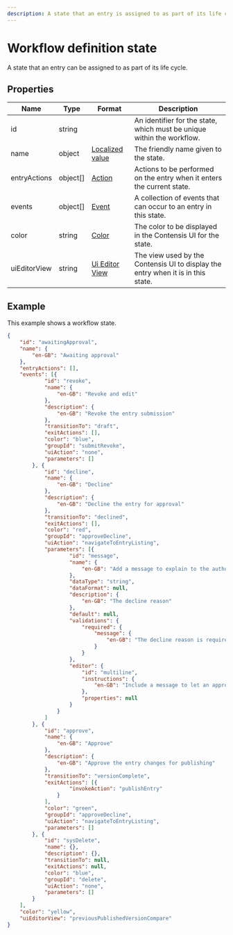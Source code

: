 ```yaml
---
description: A state that an entry is assigned to as part of its life cycle.
---
```

# Workflow definition state

A state that an entry can be assigned to as part of its life cycle.

## Properties

| Name     | Type   | Format          | Description                                        |
|----------|--------|-----------------|----------------------------------------------------|
| id | string | | An identifier for the state, which must be unique within the workflow. |
| name | object | [Localized value](/key-concepts/localization.md)  | The friendly name given to the state. |
| entryActions | object[] | [Action](actions) | Actions to be performed on the entry when it enters the current state. |
| events | object[] | [Event](/model/workflow-definitions/event.md) | A collection of events that can occur to an entry in this state. |
| color | string | [Color](/model/colors) | The color to be displayed in the Contensis UI for the state. |
| uiEditorView | string | [Ui Editor View](ui-editor-view) | The view used by the Contensis UI to display the entry when it is in this state.  |

## Example

This example shows a workflow state.

```json
{
    "id": "awaitingApproval",
    "name": {
        "en-GB": "Awaiting approval"
    },
    "entryActions": [],
    "events": [{
            "id": "revoke",
            "name": {
                "en-GB": "Revoke and edit"
            },
            "description": {
                "en-GB": "Revoke the entry submission"
            },
            "transitionTo": "draft",
            "exitActions": [],
            "color": "blue",
            "groupId": "submitRevoke",
            "uiAction": "none",
            "parameters": []
        }, {
            "id": "decline",
            "name": {
                "en-GB": "Decline"
            },
            "description": {
                "en-GB": "Decline the entry for approval"
            },
            "transitionTo": "declined",
            "exitActions": [],
            "color": "red",
            "groupId": "approveDecline",
            "uiAction": "navigateToEntryListing",
            "parameters": [{
                    "id": "message",
                    "name": {
                        "en-GB": "Add a message to explain to the author why this content is being declined"
                    },
                    "dataType": "string",
                    "dataFormat": null,
                    "description": {
                        "en-GB": "The decline reason"
                    },
                    "default": null,
                    "validations": {
                        "required": {
                            "message": {
                                "en-GB": "The decline reason is required"
                            }
                        }
                    },
                    "editor": {
                        "id": "multiline",
                        "instructions": {
                            "en-GB": "Include a message to let an approver know your changes"
                        },
                        "properties": null
                    }
                }
            ]
        }, {
            "id": "approve",
            "name": {
                "en-GB": "Approve"
            },
            "description": {
                "en-GB": "Approve the entry changes for publishing"
            },
            "transitionTo": "versionComplete",
            "exitActions": [{
                    "invokeAction": "publishEntry"
                }
            ],
            "color": "green",
            "groupId": "approveDecline",
            "uiAction": "navigateToEntryListing",
            "parameters": []
        }, {
            "id": "sysDelete",
            "name": {},
            "description": {},
            "transitionTo": null,
            "exitActions": null,
            "color": "blue",
            "groupId": "delete",
            "uiAction": "none",
            "parameters": []
        }
    ],
    "color": "yellow",
    "uiEditorView": "previousPublishedVersionCompare"
}
```
